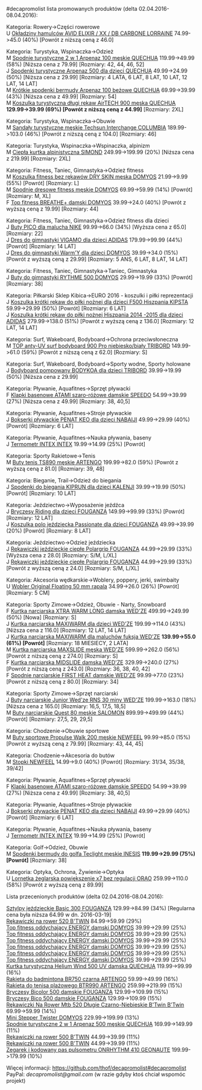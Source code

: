 #decapromolist lista promowanych produktów (delta 02.04.2016-08.04.2016):

Kategoria: Rowery->Części rowerowe  
U [Okładziny hamulców AVID ELIXIR / XX / DB CARBONE LORRAINE](http://www.decathlon.pl/okadziny-hamulc-avid-elixir-id_8236944.html) 74.99->45.0 (40%) [Powrót z niższą ceną z 46.0]  

Kategoria: Turystyka, Wspinaczka->Odzież  
M [Spodnie turystyczne 2 w 1 Arpenaz 100 męskie QUECHUA](http://www.decathlon.pl/spodnie-2-w-1-arpenaz-100-id_8283635.html) 119.99->49.99 (58%) [Niższa cena z 79.99] [Rozmiary: 42, 44, 46, 52]  
J [Spodenki turystyczne Arpenaz 500 dla dzieci QUECHUA](http://www.decathlon.pl/spodenki-turystyczne-dla-dzieci-arpenaz500-id_8303125.html) 49.99->24.99 (50%) [Niższa cena z 29.99] [Rozmiary: 4 LATA, 6 LAT, 8 LAT, 10 LAT, 12 LAT, 14 LAT]  
M [Krótkie spodenki bermudy Arpenaz 100 beżowe QUECHUA](http://www.decathlon.pl/bermudy-turystyczne-mskie-arpenaz-100-beowe-quechua-id_8300813.html) 69.99->39.99 (43%) [Niższa cena z 49.99] [Rozmiary: 54]  
M [Koszulka turystyczna długi rękaw AirTECH 900 męska QUECHUA](http://www.decathlon.pl/airtech-900-d-rkaw-zielona-id_8316075.html) **129.99->39.99 (69%) [Powrót z niższą ceną z 44.99]** [Rozmiary: 2XL]  

Kategoria: Turystyka, Wspinaczka->Obuwie  
M [Sandały turystyczne męskie Techsun Interchange COLUMBIA](http://www.decathlon.pl/sanday-techsun-inter-szare-id_8332344.html) 189.99->103.0 (46%) [Powrót z niższą ceną z 104.0] [Rozmiary: 46]  

Kategoria: Turystyka, Wspinaczka->Wspinaczka, alpinizm  
M [Ciepła kurtka alpinistyczna SIMOND](http://www.decathlon.pl/kurtka-watowana-alpinism-mska-id_8327120.html) 249.99->199.99 (20%) [Niższa cena z 219.99] [Rozmiary: 2XL]  

Kategoria: Fitness, Taniec, Gimnastyka->Odzież fitness  
M [Koszulka fitness bez rękawów DRY SKIN męska DOMYOS](http://www.decathlon.pl/bezrkawnik-fitness-mski-id_8168887.html) 21.99->9.99 (55%) [Powrót] [Rozmiary: L]  
M [Spodnie dresowe fitness męskie DOMYOS](http://www.decathlon.pl/spodnie-trening-siowy-id_8327443.html) 69.99->59.99 (14%) [Powrót] [Rozmiary: M, XL]  
F [Top fitness BREATHE+ damski DOMYOS](http://www.decathlon.pl/koszulka-bez-rkawow-breathe-id_8326311.html) 39.99->24.0 (40%) [Powrót z wyższą ceną z 19.99] [Rozmiary: 44]  

Kategoria: Fitness, Taniec, Gimnastyka->Odzież fitness dla dzieci  
J [Buty PICO dla malucha NIKE](http://www.decathlon.pl/buty-dla-malucha-pico-nike-id_8200972.html) 99.99->66.0 (34%) [Wyższa cena z 65.0] [Rozmiary: 22]  
J [Dres do gimnastyki VIGAMO dla dzieci ADIDAS](http://www.decathlon.pl/dres-dla-dzieci-adidas-vigamo-id_8339908.html) 179.99->99.99 (44%) [Powrót] [Rozmiary: 14 LAT]  
J [Dres do gimnastyki Warm'Y dla dzieci DOMYOS](http://www.decathlon.pl/dres-warmy-id_8341734.html) 39.99->34.0 (15%) [Powrót z wyższą ceną z 29.99] [Rozmiary: 5 ANS, 6 LAT, 8 LAT, 14 LAT]  

Kategoria: Fitness, Taniec, Gimnastyka->Taniec, Gimnastyka  
J [Buty do gimnastyki RYTHME 500 DOMYOS](http://www.decathlon.pl/buty-fitness-dla-dzieci-rythme-500-id_8296706.html) 29.99->19.99 (33%) [Powrót] [Rozmiary: 38]  

Kategoria: Piłkarski Sklep Kibica->EURO 2016 - koszulki i piłki reprezentacji  
J [Koszulka krótki rękaw do piłki nożnej dla dzieci F500 Hiszpania KIPSTA](http://www.decathlon.pl/koszulka-krotki-rkaw-do-piki-nonej-dla-dzieci-f500-hiszpania-id_8200403.html) 59.99->29.99 (50%) [Powrót] [Rozmiary: 6 LAT]  
J [Koszulka krótki rękaw do piłki nożnej Hiszpania 2014 -2015 dla dzieci ADIDAS](http://www.decathlon.pl/koszulka-do-piki-nonej-krotki-rkaw-dla-dzieci-hiszpania-id_8293352.html) 279.99->138.0 (51%) [Powrót z wyższą ceną z 136.0] [Rozmiary: 12 LAT, 14 LAT]  

Kategoria: Surf, Wakeboard, Bodyboard->Ochrona przeciwsłoneczna  
M [TOP anty-UV surf bodyboard 900 Pro niebiesko/biały TRIBORD](http://www.decathlon.pl/koszulka-dugi-rkaw-mska-uv-900-id_8301462.html) 149.99->61.0 (59%) [Powrót z niższą ceną z 62.0] [Rozmiary: S]  

Kategoria: Surf, Wakeboard, Bodyboard->Sporty wodne, Sporty holowane  
J [Bodyboard pompowany BODYKOA dla dzieci TRIBORD](http://www.decathlon.pl/bodykoa-pomaraczowy-id_8309659.html) 39.99->19.99 (50%) [Niższa cena z 29.99]  

Kategoria: Pływanie, Aquafitnes->Sprzęt pływacki  
F [Klapki basenowe ATAMI szaro-różowe damskie SPEEDO](http://www.decathlon.pl/klapki-basenowe-atami-damskie-id_8271380.html) 54.99->39.99 (27%) [Niższa cena z 49.99] [Rozmiary: 38, 40,5]  

Kategoria: Pływanie, Aquafitnes->Stroje pływackie  
J [Bokserki pływackie PENAT KEO dla dzieci NABAIJI](http://www.decathlon.pl/bokserki-penat-keo-id_8347665.html) 49.99->29.99 (40%) [Powrót] [Rozmiary: 6 LAT]  

Kategoria: Pływanie, Aquafitnes->Nauka pływania, baseny  
J [Termometr INTEX INTEX](http://www.decathlon.pl/termometr-intex-id_8336106.html) 19.99->14.99 (25%) [Powrót]  

Kategoria: Sporty Rakietowe->Tenis  
M [Buty tenis TS890 męskie ARTENGO](http://www.decathlon.pl/artengo-ts890-m-biae-id_8325356.html) 199.99->82.0 (59%) [Powrót z wyższą ceną z 81.0] [Rozmiary: 39, 48]  

Kategoria: Bieganie, Trail->Odzież do biegania  
J [Spodenki do biegania KIPRUN dla dzieci KALENJI](http://www.decathlon.pl/spodenki-do-biegania-dla-dzieci-baggy-kiprun-id_8297390.html) 39.99->19.99 (50%) [Powrót] [Rozmiary: 10 LAT]  

Kategoria: Jeździectwo->Wyposażenie jeźdźca  
J [Bryczesy Riding dla dzieci FOUGANZA](http://www.decathlon.pl/bryczesy-riding-czarne-id_8331284.html) 149.99->99.99 (33%) [Powrót] [Rozmiary: 12 LAT]  
J [Koszulka polo jeździecka Passionate dla dzieci FOUGANZA](http://www.decathlon.pl/polo-passionate-kr-rk-jr-czar-id_8310553.html) 49.99->39.99 (20%) [Powrót] [Rozmiary: 8 LAT]  

Kategoria: Jeździectwo->Odzież jeździecka  
J [Rękawiczki jeździeckie ciepłe Polargrip FOUGANZA](http://www.decathlon.pl/ciepe-rkawiczki-polargrip-id_8340873.html) 44.99->29.99 (33%) [Wyższa cena z 28.0] [Rozmiary: S/M, L/XL]  
J [Rękawiczki jeździeckie ciepłe Polargrip FOUGANZA](http://www.decathlon.pl/ciepe-rkawiczki-polargrip-br-id_8340872.html) 44.99->29.99 (33%) [Powrót z wyższą ceną z 24.0] [Rozmiary: S/M, L/XL]  

Kategoria: Akcesoria wędkarskie->Woblery, poppery, jerki, swimbaity  
U [Wobler Original Floating 50 mm rapala](http://www.decathlon.pl/wobler-pywajcy-5-mn-id_4274867.html) 34.99->26.0 (26%) [Powrót] [Rozmiary: 5 CM]  

Kategoria: Sporty Zimowe->Odzież, Obuwie - Narty, Snowboard  
F [Kurtka narciarska XTRA WARM LONG damska WED'ZE](http://www.decathlon.pl/kurtka-narciarska-puchowa-damska-w-xtra-warm-long-id_8331748.html) 499.99->249.99 (50%) [Nowa] [Rozmiary: S]  
J [Kurtka narciarska MAXIWARM dla dzieci WED'ZE](http://www.decathlon.pl/kurtka-narciarska-dla-dzieci-maxiwarm-id_8312396.html) 199.99->114.0 (43%) [Niższa cena z 116.0] [Rozmiary: 12 LAT, 14 LAT]  
J [Kurtka narciarska MAXIWARM dla maluchów fuksja WED'ZE](http://www.decathlon.pl/kurtka-narciarska-dla-maluchow-id_8316107.html) **139.99->55.0 (61%) [Powrót]** [Rozmiary: 18 MIESIECY, 2 LATA]  
M [Kurtka narciarska MAXSLIDE męska WED'ZE](http://www.decathlon.pl/kurtka-narciarska-mska-maxslide-id_8318176.html) 599.99->262.0 (56%) [Powrót z niższą ceną z 274.0] [Rozmiary: S]  
F [Kurtka narciarska MIDSLIDE damska WED'ZE](http://www.decathlon.pl/kurtka-narciarska-damska-midslide-id_8315901.html) 329.99->240.0 (27%) [Powrót z niższą ceną z 243.0] [Rozmiary: 36, 38, 40, 42]  
F [Spodnie narciarskie FIRST HEAT damskie WED'ZE](http://www.decathlon.pl/spodnie-narciarskie-damskie-first-heat-id_8283653.html) 99.99->77.0 (23%) [Powrót z niższą ceną z 80.0] [Rozmiary: 34]  

Kategoria: Sporty Zimowe->Sprzęt narciarski  
J [Buty narciarskie Junior Wed'ze RNS 30 miny WED'ZE](http://www.decathlon.pl/buty-narciarskie-dla-dzieci-rns-30-miny-id_8285463.html) 199.99->163.0 (18%) [Niższa cena z 165.0] [Rozmiary: 16,5, 17,5, 18,5]  
M [Buty narciarskie Quest 80 męskie SALOMON](http://www.decathlon.pl/buty-narciarskie-quest-80-id_8345207.html) 899.99->499.99 (44%) [Powrót] [Rozmiary: 27,5, 29, 29,5]  

Kategoria: Chodzenie->Obuwie sportowe  
M [Buty sportowe Propulse Walk 200 męskie NEWFEEL](http://www.decathlon.pl/propulse-walk-200-szary-ziel-id_8319858.html) 99.99->85.0 (15%) [Powrót z wyższą ceną z 79.99] [Rozmiary: 43, 44, 45]  

Kategoria: Chodzenie->Akcesoria do butów  
M [Stopki NEWFEEL](http://www.decathlon.pl/skarpetki-stopki-id_8333493.html) 14.99->9.0 (40%) [Powrót] [Rozmiary: 31/34, 35/38, 39/42]  

Kategoria: Pływanie, Aquafitnes->Sprzęt pływacki  
F [Klapki basenowe ATAMI szaro-różowe damskie SPEEDO](http://www.decathlon.pl/klapki-basenowe-atami-damskie-id_8271380.html) 54.99->39.99 (27%) [Niższa cena z 49.99] [Rozmiary: 38, 40,5]  

Kategoria: Pływanie, Aquafitnes->Stroje pływackie  
J [Bokserki pływackie PENAT KEO dla dzieci NABAIJI](http://www.decathlon.pl/bokserki-penat-keo-id_8347665.html) 49.99->29.99 (40%) [Powrót] [Rozmiary: 6 LAT]  

Kategoria: Pływanie, Aquafitnes->Nauka pływania, baseny  
J [Termometr INTEX INTEX](http://www.decathlon.pl/termometr-intex-id_8336106.html) 19.99->14.99 (25%) [Powrót]  

Kategoria: Golf->Odzież, Obuwie  
M [Spodenki bermudy do golfa Teclight męskie INESIS](http://www.decathlon.pl/spodenki-bermudy-teclight-msk-id_8329657.html) **119.99->29.99 (75%) [Powrót]** [Rozmiary: 38]  

Kategoria: Optyka, Ochrona, Żywienie->Optyka  
U [Lornetka żeglarska powiększenie x7 bez regulacji ORAO](http://www.decathlon.pl/lornetka-750-bez-regulacji-id_8330026.html) 259.99->110.0 (58%) [Powrót z wyższą ceną z 89.99]  


Lista przecenionych produktów (delta 02.04.2016-08.04.2016):

[Sztylpy jeździeckie Basic 300 FOUGANZA](http://www.decathlon.pl/sztylpy-basic-300-dwukolorowe-id_8340577.html) 129.99->84.99 (34%) [Regularna cena była niższa 64.99 w dn. 2016-03-19]  
[Rękawiczki na rower 520 B'TWIN](http://www.decathlon.pl/rkawiczki-na-rower-520-krotkie-letnie-id_8353882.html) 84.99->59.99 (29%)  
[Top fitness oddychający ENERGY damski DOMYOS](http://www.decathlon.pl/koszulka-bez-rkawow-energy-id_8351866.html) 39.99->29.99 (25%)  
[Top fitness oddychający ENERGY damski DOMYOS](http://www.decathlon.pl/koszulka-bez-rkawow-energy-id_8351867.html) 39.99->29.99 (25%)  
[Top fitness oddychający ENERGY damski DOMYOS](http://www.decathlon.pl/koszulka-bez-rkawow-energy-id_8351868.html) 39.99->29.99 (25%)  
[Top fitness oddychający ENERGY damski DOMYOS](http://www.decathlon.pl/koszulka-bez-rkawow-energy-id_8351869.html) 39.99->29.99 (25%)  
[Top fitness oddychający ENERGY damski DOMYOS](http://www.decathlon.pl/koszulka-bez-rkawow-energy-id_8351883.html) 39.99->29.99 (25%)  
[Top fitness oddychający ENERGY damski DOMYOS](http://www.decathlon.pl/koszulka-bez-rkawow-energy-id_8351884.html) 39.99->29.99 (25%)  
[Kurtka turystyczna Helium Wind 500 UV damska QUECHUA](http://www.decathlon.pl/kurtka-turystyczna-helium-wind-500-uv-damska-id_8355674.html) 119.99->99.99 (16%)  
[Rakieta do badmintona BR750 czarna ARTENGO](http://www.decathlon.pl/artengo-br750-czarna-id_8353228.html) 59.99->49.99 (16%)  
[Rakieta do tenisa plażowego BTR990 ARTENGO](http://www.decathlon.pl/rakieta-btr990-czerw-pomara-id_8353442.html) 259.99->219.99 (15%)  
[Bryczesy Bicolor 500 damskie FOUGANZA](http://www.decathlon.pl/bryczesy-bicolor-500-szaro-zie-id_8354559.html) 129.99->109.99 (15%)  
[Bryczesy Bico 500 damskie FOUGANZA](http://www.decathlon.pl/bryczesy-bico-500-granat-fiol-id_8354560.html) 129.99->109.99 (15%)  
[Rękawiczki Na Rower Mtb 520 Długie Czarno-Niebieskie B'Twin B'Twin](http://www.decathlon.pl/rkawiczki-na-rower-mtb-520-dugie-id_8296109.html) 69.99->59.99 (14%)  
[Mini Stepper Twister DOMYOS](http://www.decathlon.pl/mini-stepper-twister-id_8360454.html) 229.99->199.99 (13%)  
[Spodnie turystyczne 2 w 1 Arpenaz 500 męskie QUECHUA](http://www.decathlon.pl/spodnie-turystyczne-2w1-arpenaz-500-mskie-id_8356089.html) 169.99->149.99 (11%)  
[Rękawiczki na rower 500 B'TWIN](http://www.decathlon.pl/rkawiczki-na-rower-500-krotkie-letnie-id_8353880.html) 44.99->39.99 (11%)  
[Rękawiczki na rower 500 B'TWIN](http://www.decathlon.pl/rkawiczki-na-rower-500-krotkie-letnie-id_8353881.html) 44.99->39.99 (11%)  
[Zegarek i kodowany pas pulsometru ONRHYTHM 410 GEONAUTE](http://www.decathlon.pl/zegarek-cardio-onrhythm-410-id_8309246.html) 199.99->179.99 (10%)  

Więcej informacji: https://github.com/thof/decapromolist#decapromolist  
PayPal: _decapromolist@gmail.com_ (w razie gdyby ktoś chciał wspomóc projekt)  
